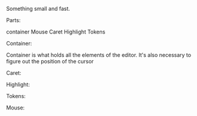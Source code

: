 Something small and fast.


Parts:

container
Mouse
Caret
Highlight
Tokens

Container:

Container is what holds all the elements of the editor. It's also necessary to figure out the position of the cursor

Caret:

Highlight:

Tokens:

Mouse:
